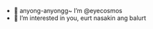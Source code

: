 - 👋 anyong-anyongg~ I’m @eyecosmos
- 👀 I’m interested in you, eurt nasakin ang balurt

<!---
eyecosmos/eyecosmos is a ✨ special ✨ repository because its `README.md` (this file) appears on your GitHub profile.
You can click the Preview link to take a look at your changes.
--->
